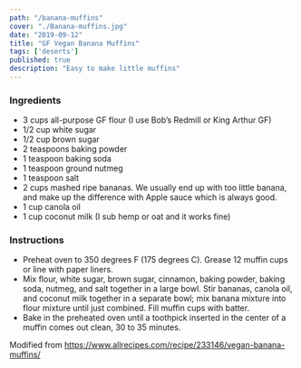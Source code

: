 ```yaml
---
path: "/banana-muffins"
cover: "./Banana-muffins.jpg"
date: "2019-09-12"
title: "GF Vegan Banana Muffins"
tags: ['deserts']
published: true
description: "Easy to make little muffins"
---
```


### Ingredients

- 3 cups all-purpose GF flour (I use Bob’s Redmill or King Arthur GF)
- 1/2  cup white sugar
- 1/2 cup brown sugar
- 2 teaspoons baking powder
- 1 teaspoon baking soda
- 1 teaspoon ground nutmeg
- 1 teaspoon salt
- 2 cups mashed ripe bananas. We usually end up with too little banana, and make up the difference with Apple sauce which is always good.
- 1 cup canola oil
- 1 cup coconut milk (I sub hemp or oat and it works fine)

### Instructions

- Preheat oven to 350 degrees F (175 degrees C). Grease 12 muffin cups or line with paper liners.
- Mix flour, white sugar, brown sugar, cinnamon, baking powder, baking soda, nutmeg, and salt together in a large bowl. Stir bananas, canola oil, and coconut milk together in a separate bowl; mix banana mixture into flour mixture until just combined. Fill muffin cups with batter.
- Bake in the preheated oven until a toothpick inserted in the center of a muffin comes out clean, 30 to 35 minutes.

Modified from https://www.allrecipes.com/recipe/233146/vegan-banana-muffins/
